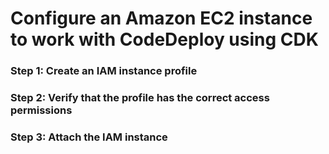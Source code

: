 # Configure an Amazon EC2 instance to work with CodeDeploy using CDK

### Step 1: Create an IAM instance profile

### Step 2: Verify that the profile has the correct access permissions

### Step 3: Attach the IAM instance
